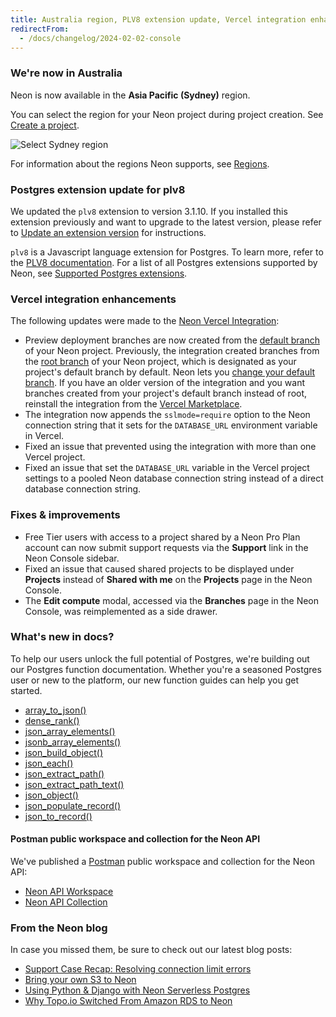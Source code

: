 ```yaml
---
title: Australia region, PLV8 extension update, Vercel integration enhancements, and more
redirectFrom:
  - /docs/changelog/2024-02-02-console
---
```


### We're now in Australia

Neon is now available in the **Asia Pacific (Sydney)** region.

You can select the region for your Neon project during project creation. See [Create a project](/docs/manage/projects#create-a-project).

![Select Sydney region](/docs/changelog/region_sydney.png)

For information about the regions Neon supports, see [Regions](/docs/introduction/regions).

### Postgres extension update for plv8

We updated the `plv8` extension to version 3.1.10. If you installed this extension previously and want to upgrade to the latest version, please refer to [Update an extension version](/docs/extensions/pg-extensions#update-an-extension-version) for instructions.

`plv8` is a Javascript language extension for Postgres. To learn more, refer to the [PLV8 documentation](https://plv8.github.io/). For a list of all Postgres extensions supported by Neon, see [Supported Postgres extensions](/docs/extensions/pg-extensions).

### Vercel integration enhancements

The following updates were made to the [Neon Vercel Integration](https://vercel.com/integrations/neon):

- Preview deployment branches are now created from the [default branch](/docs/reference/glossary#default-branch) of your Neon project. Previously, the integration created branches from the [root branch](/docs/reference/glossary#root-branch) of your Neon project, which is designated as your project's default branch by default. Neon lets you [change your default branch](/docs/manage/branches#set-a-branch-as-default). If you have an older version of the integration and you want branches created from your project's default branch instead of root, reinstall the integration from the [Vercel Marketplace](https://vercel.com/integrations).
- The integration now appends the `sslmode=require` option to the Neon connection string that it sets for the `DATABASE_URL` environment variable in Vercel.
- Fixed an issue that prevented using the integration with more than one Vercel project.
- Fixed an issue that set the `DATABASE_URL` variable in the Vercel project settings to a pooled Neon database connection string instead of a direct database connection string.

### Fixes & improvements

- Free Tier users with access to a project shared by a Neon Pro Plan account can now submit support requests via the **Support** link in the Neon Console sidebar.
- Fixed an issue that caused shared projects to be displayed under **Projects** instead of **Shared with me** on the **Projects** page in the Neon Console.
- The **Edit compute** modal, accessed via the **Branches** page in the Neon Console, was reimplemented as a side drawer.

### What's new in docs?

To help our users unlock the full potential of Postgres, we're building out our Postgres function documentation. Whether you're a seasoned Postgres user or new to the platform, our new function guides can help you get started.

- [array_to_json()](/docs/functions/array_to_json)
- [dense_rank()](/docs/functions/dense_rank)
- [json_array_elements()](/docs/functions/json_array_elements)
- [jsonb_array_elements()](/docs/functions/jsonb_array_elements)
- [json_build_object()](/docs/functions/json_build_object)
- [json_each()](/docs/functions/json_each)
- [json_extract_path()](/docs/functions/json_extract_path)
- [json_extract_path_text()](/docs/functions/json_extract_path_text)
- [json_object()](/docs/functions/json_object)
- [json_populate_record()](/docs/functions/json_populate_record)
- [json_to_record()](/docs/functions/json_to_record)

#### Postman public workspace and collection for the Neon API

We've published a [Postman](https://www.postman.com/) public workspace and collection for the Neon API:

- [Neon API Workspace](https://www.postman.com/lunar-module-administrator-24069866/workspace/neon-serverless-postgres-workspace/overview)
- [Neon API Collection](https://www.postman.com/lunar-module-administrator-24069866/workspace/neon-serverless-postgres-workspace/collection/24017468-c9ee358d-6fbb-49ec-8d2a-f7eb9117917c)

### From the Neon blog

In case you missed them, be sure to check out our latest blog posts:

- [Support Case Recap: Resolving connection limit errors](/blog/postgres-support-case-recap)
- [Bring your own S3 to Neon](/blog3-to-neon)
- [Using Python & Django with Neon Serverless Postgres](/blogd-neons-serverless-postgres)
- [Why Topo.io Switched From Amazon RDS to Neon](/blogched-from-amazon-rds-to-neon)
